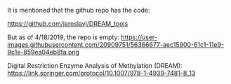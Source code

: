 
It is mentioned that the github repo has the code:

https://github.com/jaroslavj/DREAM_tools

But as of 4/18/2019,  the repo is empty: https://user-images.githubusercontent.com/20909751/56366677-aec15900-61c1-11e9-9c1e-859ea04eb8fa.png

Digital Restriction Enzyme Analysis of Methylation (DREAM): 
https://link.springer.com/protocol/10.1007/978-1-4939-7481-8_13

